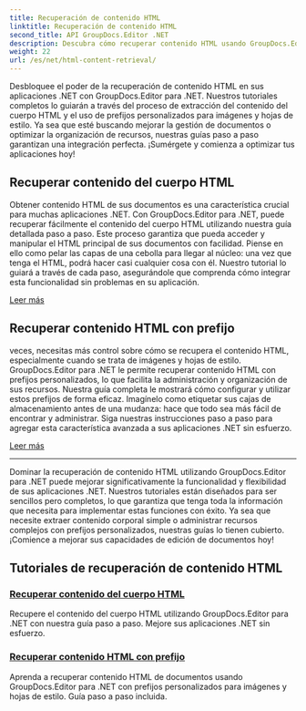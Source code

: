 ```yaml
---
title: Recuperación de contenido HTML
linktitle: Recuperación de contenido HTML
second_title: API GroupDocs.Editor .NET
description: Descubra cómo recuperar contenido HTML usando GroupDocs.Editor para .NET. Se incluyen guías paso a paso para recuperar el contenido del cuerpo y prefijos personalizados.
weight: 22
url: /es/net/html-content-retrieval/
---
```

Desbloquee el poder de la recuperación de contenido HTML en sus aplicaciones .NET con GroupDocs.Editor para .NET. Nuestros tutoriales completos lo guiarán a través del proceso de extracción del contenido del cuerpo HTML y el uso de prefijos personalizados para imágenes y hojas de estilo. Ya sea que esté buscando mejorar la gestión de documentos o optimizar la organización de recursos, nuestras guías paso a paso garantizan una integración perfecta. ¡Sumérgete y comienza a optimizar tus aplicaciones hoy!

## Recuperar contenido del cuerpo HTML

Obtener contenido HTML de sus documentos es una característica crucial para muchas aplicaciones .NET. Con GroupDocs.Editor para .NET, puede recuperar fácilmente el contenido del cuerpo HTML utilizando nuestra guía detallada paso a paso. Este proceso garantiza que pueda acceder y manipular el HTML principal de sus documentos con facilidad. Piense en ello como pelar las capas de una cebolla para llegar al núcleo: una vez que tenga el HTML, podrá hacer casi cualquier cosa con él. Nuestro tutorial lo guiará a través de cada paso, asegurándole que comprenda cómo integrar esta funcionalidad sin problemas en su aplicación.

[Leer más](./retrieve-html-body-content/)

## Recuperar contenido HTML con prefijo

veces, necesitas más control sobre cómo se recupera el contenido HTML, especialmente cuando se trata de imágenes y hojas de estilo. GroupDocs.Editor para .NET le permite recuperar contenido HTML con prefijos personalizados, lo que facilita la administración y organización de sus recursos. Nuestra guía completa le mostrará cómo configurar y utilizar estos prefijos de forma eficaz. Imagínelo como etiquetar sus cajas de almacenamiento antes de una mudanza: hace que todo sea más fácil de encontrar y administrar. Siga nuestras instrucciones paso a paso para agregar esta característica avanzada a sus aplicaciones .NET sin esfuerzo.

[Leer más](./retrieve-html-content-with-prefix/)

---

Dominar la recuperación de contenido HTML utilizando GroupDocs.Editor para .NET puede mejorar significativamente la funcionalidad y flexibilidad de sus aplicaciones .NET. Nuestros tutoriales están diseñados para ser sencillos pero completos, lo que garantiza que tenga toda la información que necesita para implementar estas funciones con éxito. Ya sea que necesite extraer contenido corporal simple o administrar recursos complejos con prefijos personalizados, nuestras guías lo tienen cubierto. ¡Comience a mejorar sus capacidades de edición de documentos hoy!
## Tutoriales de recuperación de contenido HTML
### [Recuperar contenido del cuerpo HTML](./retrieve-html-body-content/)
Recupere el contenido del cuerpo HTML utilizando GroupDocs.Editor para .NET con nuestra guía paso a paso. Mejore sus aplicaciones .NET sin esfuerzo.
### [Recuperar contenido HTML con prefijo](./retrieve-html-content-with-prefix/)
Aprenda a recuperar contenido HTML de documentos usando GroupDocs.Editor para .NET con prefijos personalizados para imágenes y hojas de estilo. Guía paso a paso incluida.